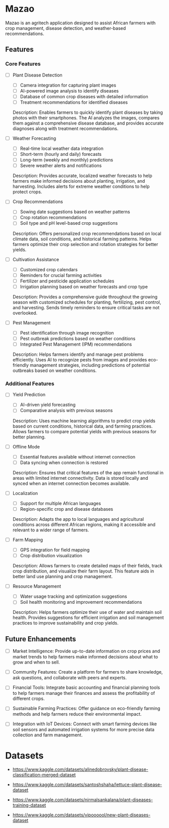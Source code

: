 # Mazao

Mazao is an agritech application designed to assist African farmers with crop management, disease detection, and weather-based recommendations.

## Features

### Core Features

- [ ] Plant Disease Detection

  - [ ] Camera integration for capturing plant images
  - [ ] AI-powered image analysis to identify diseases
  - [ ] Database of common crop diseases with detailed information
  - [ ] Treatment recommendations for identified diseases

  Description: Enables farmers to quickly identify plant diseases by taking photos with their smartphones. The AI analyzes the images, compares them against a comprehensive disease database, and provides accurate diagnoses along with treatment recommendations.

- [ ] Weather Forecasting

  - [ ] Real-time local weather data integration
  - [ ] Short-term (hourly and daily) forecasts
  - [ ] Long-term (weekly and monthly) predictions
  - [ ] Severe weather alerts and notifications

  Description: Provides accurate, localized weather forecasts to help farmers make informed decisions about planting, irrigation, and harvesting. Includes alerts for extreme weather conditions to help protect crops.

- [ ] Crop Recommendations

  - [ ] Sowing date suggestions based on weather patterns
  - [ ] Crop rotation recommendations
  - [ ] Soil type and pH level-based crop suggestions

  Description: Offers personalized crop recommendations based on local climate data, soil conditions, and historical farming patterns. Helps farmers optimize their crop selection and rotation strategies for better yields.

- [ ] Cultivation Assistance

  - [ ] Customized crop calendars
  - [ ] Reminders for crucial farming activities
  - [ ] Fertilizer and pesticide application schedules
  - [ ] Irrigation planning based on weather forecasts and crop type

  Description: Provides a comprehensive guide throughout the growing season with customized schedules for planting, fertilizing, pest control, and harvesting. Sends timely reminders to ensure critical tasks are not overlooked.

- [ ] Pest Management

  - [ ] Pest identification through image recognition
  - [ ] Pest outbreak predictions based on weather conditions
  - [ ] Integrated Pest Management (IPM) recommendations

  Description: Helps farmers identify and manage pest problems efficiently. Uses AI to recognize pests from images and provides eco-friendly management strategies, including predictions of potential outbreaks based on weather conditions.

### Additional Features

- [ ] Yield Prediction

  - [ ] AI-driven yield forecasting
  - [ ] Comparative analysis with previous seasons

  Description: Uses machine learning algorithms to predict crop yields based on current conditions, historical data, and farming practices. Allows farmers to compare potential yields with previous seasons for better planning.

- [ ] Offline Mode

  - [ ] Essential features available without internet connection
  - [ ] Data syncing when connection is restored

  Description: Ensures that critical features of the app remain functional in areas with limited internet connectivity. Data is stored locally and synced when an internet connection becomes available.

- [ ] Localization

  - [ ] Support for multiple African languages
  - [ ] Region-specific crop and disease databases

  Description: Adapts the app to local languages and agricultural conditions across different African regions, making it accessible and relevant to a wider range of farmers.

- [ ] Farm Mapping

  - [ ] GPS integration for field mapping
  - [ ] Crop distribution visualization

  Description: Allows farmers to create detailed maps of their fields, track crop distribution, and visualize their farm layout. This feature aids in better land use planning and crop management.

- [ ] Resource Management

  - [ ] Water usage tracking and optimization suggestions
  - [ ] Soil health monitoring and improvement recommendations

  Description: Helps farmers optimize their use of water and maintain soil health. Provides suggestions for efficient irrigation and soil management practices to improve sustainability and crop yields.

## Future Enhancements

- [ ] Market Intelligence: Provide up-to-date information on crop prices and market trends to help farmers make informed decisions about what to grow and when to sell.

- [ ] Community Features: Create a platform for farmers to share knowledge, ask questions, and collaborate with peers and experts.

- [ ] Financial Tools: Integrate basic accounting and financial planning tools to help farmers manage their finances and assess the profitability of different crops.

- [ ] Sustainable Farming Practices: Offer guidance on eco-friendly farming methods and help farmers reduce their environmental impact.

- [ ] Integration with IoT Devices: Connect with smart farming devices like soil sensors and automated irrigation systems for more precise data collection and farm management.

# Datasets

- https://www.kaggle.com/datasets/alinedobrovsky/plant-disease-classification-merged-dataset
- https://www.kaggle.com/datasets/santoshshaha/lettuce-plant-disease-dataset
- https://www.kaggle.com/datasets/nirmalsankalana/plant-diseases-training-dataset

- https://www.kaggle.com/datasets/vipoooool/new-plant-diseases-dataset
